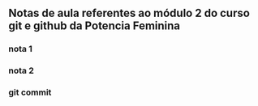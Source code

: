 ## Notas de aula referentes ao módulo 2 do curso git e github da Potencia Feminina

### nota 1

### nota 2

### git commit 
